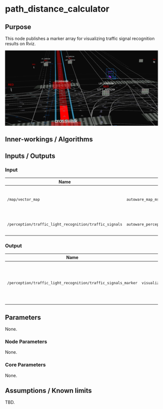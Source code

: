 # path_distance_calculator

## Purpose

This node publishes a marker array for visualizing traffic signal recognition results on Rviz.

![sample_img](./images/traffic_light_recognition_visualization_sample.png)

## Inner-workings / Algorithms

## Inputs / Outputs

### Input

| Name                                                    | Type                                                    | Description                                       |
| ------------------------------------------------------- | ------------------------------------------------------- | ------------------------------------------------- |
| `/map/vector_map`                                       | `autoware_map_msgs::msg::LaneletMapBin`                 | Vector map for getting traffic signal information |
| `/perception/traffic_light_recognition/traffic_signals` | `autoware_perception_msgs::msg::TrafficLightGroupArray` | The result of traffic signal recognition          |

### Output

| Name                                                           | Type                                   | Description                                                                    |
| -------------------------------------------------------------- | -------------------------------------- | ------------------------------------------------------------------------------ |
| `/perception/traffic_light_recognition/traffic_signals_marker` | `visualization_msgs::msg::MarkerArray` | Publish a marker array for visualization of traffic signal recognition results |

## Parameters

None.

### Node Parameters

None.

### Core Parameters

None.

## Assumptions / Known limits

TBD.
